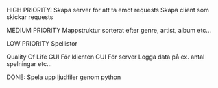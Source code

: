 HIGH PRIORITY:
    Skapa server för att ta emot requests
    Skapa client som skickar requests

MEDIUM PRIORITY
    Mappstruktur sorterat efter genre, artist, album etc...

LOW PRIORITY
    Spellistor

Quality Of Life
    GUI För klienten
    GUI För server
    Logga data på ex. antal spelningar etc...


DONE:
    Spela upp ljudfiler genom python